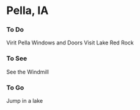 # Pella, IA
### To Do
Virit Pella Windows and Doors
Visit Lake Red Rock


### To See
See the Windmill  

### To Go
Jump in a lake
